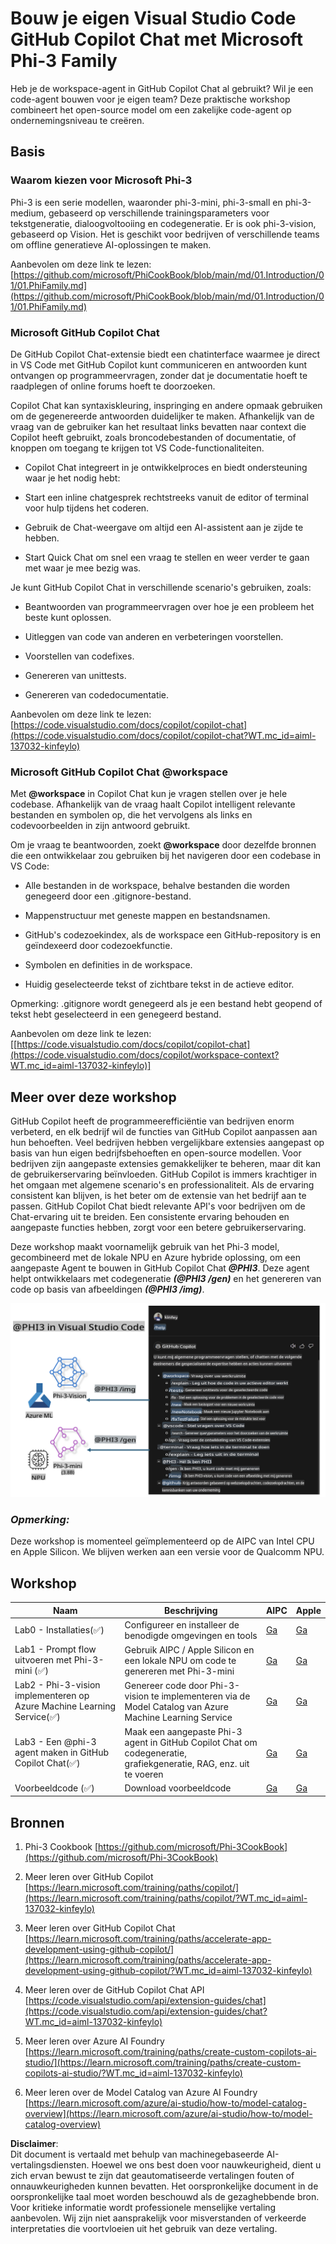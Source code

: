 # **Bouw je eigen Visual Studio Code GitHub Copilot Chat met Microsoft Phi-3 Family**

Heb je de workspace-agent in GitHub Copilot Chat al gebruikt? Wil je een code-agent bouwen voor je eigen team? Deze praktische workshop combineert het open-source model om een zakelijke code-agent op ondernemingsniveau te creëren.

## **Basis**

### **Waarom kiezen voor Microsoft Phi-3**

Phi-3 is een serie modellen, waaronder phi-3-mini, phi-3-small en phi-3-medium, gebaseerd op verschillende trainingsparameters voor tekstgeneratie, dialoogvoltooiing en codegeneratie. Er is ook phi-3-vision, gebaseerd op Vision. Het is geschikt voor bedrijven of verschillende teams om offline generatieve AI-oplossingen te maken.

Aanbevolen om deze link te lezen: [https://github.com/microsoft/PhiCookBook/blob/main/md/01.Introduction/01/01.PhiFamily.md](https://github.com/microsoft/PhiCookBook/blob/main/md/01.Introduction/01/01.PhiFamily.md)

### **Microsoft GitHub Copilot Chat**

De GitHub Copilot Chat-extensie biedt een chatinterface waarmee je direct in VS Code met GitHub Copilot kunt communiceren en antwoorden kunt ontvangen op programmeervragen, zonder dat je documentatie hoeft te raadplegen of online forums hoeft te doorzoeken.

Copilot Chat kan syntaxiskleuring, inspringing en andere opmaak gebruiken om de gegenereerde antwoorden duidelijker te maken. Afhankelijk van de vraag van de gebruiker kan het resultaat links bevatten naar context die Copilot heeft gebruikt, zoals broncodebestanden of documentatie, of knoppen om toegang te krijgen tot VS Code-functionaliteiten.

- Copilot Chat integreert in je ontwikkelproces en biedt ondersteuning waar je het nodig hebt:

- Start een inline chatgesprek rechtstreeks vanuit de editor of terminal voor hulp tijdens het coderen.

- Gebruik de Chat-weergave om altijd een AI-assistent aan je zijde te hebben.

- Start Quick Chat om snel een vraag te stellen en weer verder te gaan met waar je mee bezig was.

Je kunt GitHub Copilot Chat in verschillende scenario's gebruiken, zoals:

- Beantwoorden van programmeervragen over hoe je een probleem het beste kunt oplossen.

- Uitleggen van code van anderen en verbeteringen voorstellen.

- Voorstellen van codefixes.

- Genereren van unittests.

- Genereren van codedocumentatie.

Aanbevolen om deze link te lezen: [https://code.visualstudio.com/docs/copilot/copilot-chat](https://code.visualstudio.com/docs/copilot/copilot-chat?WT.mc_id=aiml-137032-kinfeylo)


###  **Microsoft GitHub Copilot Chat @workspace**

Met **@workspace** in Copilot Chat kun je vragen stellen over je hele codebase. Afhankelijk van de vraag haalt Copilot intelligent relevante bestanden en symbolen op, die het vervolgens als links en codevoorbeelden in zijn antwoord gebruikt.

Om je vraag te beantwoorden, zoekt **@workspace** door dezelfde bronnen die een ontwikkelaar zou gebruiken bij het navigeren door een codebase in VS Code:

- Alle bestanden in de workspace, behalve bestanden die worden genegeerd door een .gitignore-bestand.

- Mappenstructuur met geneste mappen en bestandsnamen.

- GitHub's codezoekindex, als de workspace een GitHub-repository is en geïndexeerd door codezoekfunctie.

- Symbolen en definities in de workspace.

- Huidig geselecteerde tekst of zichtbare tekst in de actieve editor.

Opmerking: .gitignore wordt genegeerd als je een bestand hebt geopend of tekst hebt geselecteerd in een genegeerd bestand.

Aanbevolen om deze link te lezen: [[https://code.visualstudio.com/docs/copilot/copilot-chat](https://code.visualstudio.com/docs/copilot/workspace-context?WT.mc_id=aiml-137032-kinfeylo)]


## **Meer over deze workshop**

GitHub Copilot heeft de programmeerefficiëntie van bedrijven enorm verbeterd, en elk bedrijf wil de functies van GitHub Copilot aanpassen aan hun behoeften. Veel bedrijven hebben vergelijkbare extensies aangepast op basis van hun eigen bedrijfsbehoeften en open-source modellen. Voor bedrijven zijn aangepaste extensies gemakkelijker te beheren, maar dit kan de gebruikerservaring beïnvloeden. GitHub Copilot is immers krachtiger in het omgaan met algemene scenario's en professionaliteit. Als de ervaring consistent kan blijven, is het beter om de extensie van het bedrijf aan te passen. GitHub Copilot Chat biedt relevante API's voor bedrijven om de Chat-ervaring uit te breiden. Een consistente ervaring behouden en aangepaste functies hebben, zorgt voor een betere gebruikerservaring.

Deze workshop maakt voornamelijk gebruik van het Phi-3 model, gecombineerd met de lokale NPU en Azure hybride oplossing, om een aangepaste Agent te bouwen in GitHub Copilot Chat ***@PHI3***. Deze agent helpt ontwikkelaars met codegeneratie ***(@PHI3 /gen)*** en het genereren van code op basis van afbeeldingen ***(@PHI3 /img)***.

![PHI3](../../../../../../../translated_images/cover.410a18b85555fad4ca8bfb8f0b1776a96ae7f8eae1132b8f0c09d4b92b8e3365.nl.png)

### ***Opmerking:*** 

Deze workshop is momenteel geïmplementeerd op de AIPC van Intel CPU en Apple Silicon. We blijven werken aan een versie voor de Qualcomm NPU.


## **Workshop**


| Naam | Beschrijving | AIPC | Apple |
| ------------ | ----------- | -------- |-------- |
| Lab0 - Installaties(✅) | Configureer en installeer de benodigde omgevingen en tools | [Ga](./HOL/AIPC/01.Installations.md) |[Ga](./HOL/Apple/01.Installations.md) |
| Lab1 - Prompt flow uitvoeren met Phi-3-mini (✅) | Gebruik AIPC / Apple Silicon en een lokale NPU om code te genereren met Phi-3-mini | [Ga](./HOL/AIPC/02.PromptflowWithNPU.md) |  [Ga](./HOL/Apple/02.PromptflowWithMLX.md) |
| Lab2 - Phi-3-vision implementeren op Azure Machine Learning Service(✅) | Genereer code door Phi-3-vision te implementeren via de Model Catalog van Azure Machine Learning Service | [Ga](./HOL/AIPC/03.DeployPhi3VisionOnAzure.md) |[Ga](./HOL/Apple/03.DeployPhi3VisionOnAzure.md) |
| Lab3 - Een @phi-3 agent maken in GitHub Copilot Chat(✅)  | Maak een aangepaste Phi-3 agent in GitHub Copilot Chat om codegeneratie, grafiekgeneratie, RAG, enz. uit te voeren | [Ga](./HOL/AIPC/04.CreatePhi3AgentInVSCode.md) | [Ga](./HOL/Apple/04.CreatePhi3AgentInVSCode.md) |
| Voorbeeldcode (✅)  | Download voorbeeldcode | [Ga](../../../../../../../code/07.Lab/01/AIPC) | [Ga](../../../../../../../code/07.Lab/01/Apple) |


## **Bronnen**

1. Phi-3 Cookbook [https://github.com/microsoft/Phi-3CookBook](https://github.com/microsoft/Phi-3CookBook)

2. Meer leren over GitHub Copilot [https://learn.microsoft.com/training/paths/copilot/](https://learn.microsoft.com/training/paths/copilot/?WT.mc_id=aiml-137032-kinfeylo)

3. Meer leren over GitHub Copilot Chat [https://learn.microsoft.com/training/paths/accelerate-app-development-using-github-copilot/](https://learn.microsoft.com/training/paths/accelerate-app-development-using-github-copilot/?WT.mc_id=aiml-137032-kinfeylo)

4. Meer leren over de GitHub Copilot Chat API [https://code.visualstudio.com/api/extension-guides/chat](https://code.visualstudio.com/api/extension-guides/chat?WT.mc_id=aiml-137032-kinfeylo)

5. Meer leren over Azure AI Foundry [https://learn.microsoft.com/training/paths/create-custom-copilots-ai-studio/](https://learn.microsoft.com/training/paths/create-custom-copilots-ai-studio/?WT.mc_id=aiml-137032-kinfeylo)

6. Meer leren over de Model Catalog van Azure AI Foundry [https://learn.microsoft.com/azure/ai-studio/how-to/model-catalog-overview](https://learn.microsoft.com/azure/ai-studio/how-to/model-catalog-overview)

**Disclaimer**:  
Dit document is vertaald met behulp van machinegebaseerde AI-vertalingsdiensten. Hoewel we ons best doen voor nauwkeurigheid, dient u zich ervan bewust te zijn dat geautomatiseerde vertalingen fouten of onnauwkeurigheden kunnen bevatten. Het oorspronkelijke document in de oorspronkelijke taal moet worden beschouwd als de gezaghebbende bron. Voor kritieke informatie wordt professionele menselijke vertaling aanbevolen. Wij zijn niet aansprakelijk voor misverstanden of verkeerde interpretaties die voortvloeien uit het gebruik van deze vertaling.